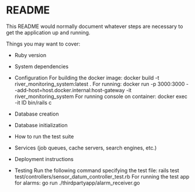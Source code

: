 # README

This README would normally document whatever steps are necessary to get the
application up and running.

Things you may want to cover:

* Ruby version

* System dependencies

* Configuration
For building the docker image: docker build -t river_monitoring_system:latest .
For running: docker run -p 3000:3000 --add-host=host.docker.internal:host-gateway -it river_monitoring_system
For running console on container: docker exec -it ID bin/rails c

* Database creation

* Database initialization

* How to run the test suite

* Services (job queues, cache servers, search engines, etc.)

* Deployment instructions

* Testing
Run the following command specifying the test file: rails test test/controllers/sensor_datum_controller_test.rb
For running the test app for alarms: go run ./thirdpartyapp/alarm_receiver.go